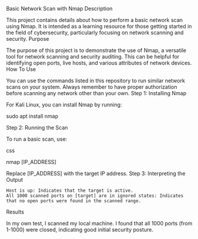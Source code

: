 Basic Network Scan with Nmap
Description

This project contains details about how to perform a basic network scan using Nmap. It is intended as a learning resource for those getting started in the field of cybersecurity, particularly focusing on network scanning and security.
Purpose

The purpose of this project is to demonstrate the use of Nmap, a versatile tool for network scanning and security auditing. This can be helpful for identifying open ports, live hosts, and various attributes of network devices.
How To Use

You can use the commands listed in this repository to run similar network scans on your system. Always remember to have proper authorization before scanning any network other than your own.
Step 1: Installing Nmap

For Kali Linux, you can install Nmap by running:

sudo apt install nmap

Step 2: Running the Scan

To run a basic scan, use:

css

nmap [IP_ADDRESS]

Replace [IP_ADDRESS] with the target IP address.
Step 3: Interpreting the Output

    Host is up: Indicates that the target is active.
    All 1000 scanned ports on [target] are in ignored states: Indicates that no open ports were found in the scanned range.

Results

In my own test, I scanned my local machine. I found that all 1000 ports (from 1-1000) were closed, indicating good initial security posture.
